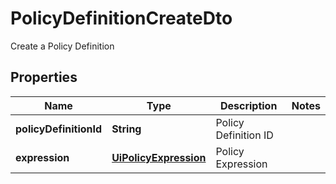 

# PolicyDefinitionCreateDto

Create a Policy Definition

## Properties

| Name | Type | Description | Notes |
|------------ | ------------- | ------------- | -------------|
|**policyDefinitionId** | **String** | Policy Definition ID |  |
|**expression** | [**UiPolicyExpression**](UiPolicyExpression.md) | Policy Expression |  |



